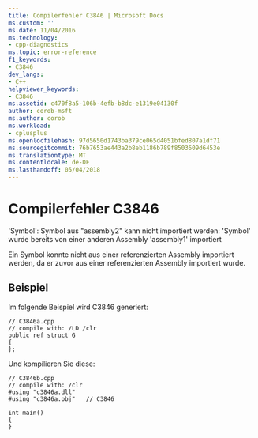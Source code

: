```yaml
---
title: Compilerfehler C3846 | Microsoft Docs
ms.custom: ''
ms.date: 11/04/2016
ms.technology:
- cpp-diagnostics
ms.topic: error-reference
f1_keywords:
- C3846
dev_langs:
- C++
helpviewer_keywords:
- C3846
ms.assetid: c470f8a5-106b-4efb-b8dc-e1319e04130f
author: corob-msft
ms.author: corob
ms.workload:
- cplusplus
ms.openlocfilehash: 97d5650d1743ba379ce065d4051bfed807a1df71
ms.sourcegitcommit: 76b7653ae443a2b8eb1186b789f8503609d6453e
ms.translationtype: MT
ms.contentlocale: de-DE
ms.lasthandoff: 05/04/2018
---
```

# <a name="compiler-error-c3846"></a>Compilerfehler C3846
'Symbol': Symbol aus "assembly2" kann nicht importiert werden: 'Symbol' wurde bereits von einer anderen Assembly 'assembly1' importiert  
  
 Ein Symbol konnte nicht aus einer referenzierten Assembly importiert werden, da er zuvor aus einer referenzierten Assembly importiert wurde.  
  
## <a name="example"></a>Beispiel
Im folgende Beispiel wird C3846 generiert:  
  
```  
// C3846a.cpp  
// compile with: /LD /clr  
public ref struct G  
{  
};  
```  
  
 Und kompilieren Sie diese:  
  
```  
// C3846b.cpp  
// compile with: /clr  
#using "c3846a.dll"  
#using "c3846a.obj"   // C3846  
  
int main()  
{  
}  
```  
